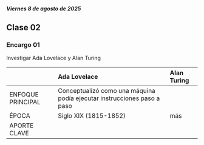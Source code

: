 ##### Viernes 8 de agosto de 2025

## Clase 02

### Encargo 01
Investigar Ada Lovelace y Alan Turing


|                    | Ada Lovelace                                                                    | Alan Turing                                 |
|:-------------------|:--------------------------------------------------------------------------------|:--------------------------------------------|
| ENFOQUE PRINCIPAL  | Conceptualizó como una máquina podía ejecutar instrucciones paso a paso         |                                             |
| ÉPOCA              | Siglo XIX (1815-1852)                                                           | más                                         |    
| APORTE CLAVE       |                                                                                 |
